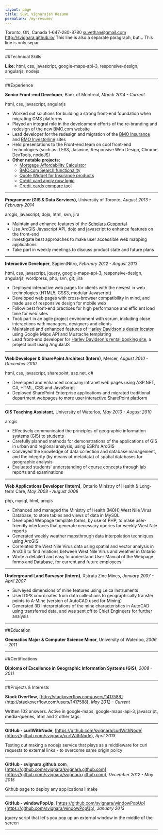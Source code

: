 ```yaml
---
layout: page
title: Suvi Vignarajah Resume
permalink: /my-resume/
---
```


Toronto, ON, Canada
1-647-280-8780
suvethan@gmail.com
http://svignara.github.io/
This line is also a separate paragraph, but...
This line is only separ


---

##Technical Skills

**Like:** html, css, javascript, google-maps-api-3, responsive-design, angularjs, nodejs

---

##Experience

**Senior Front-end Developer**, Bank of Montreal, *March 2014 - Current*

html, css, javascript, angularjs

* Worked out solutions for building a strong front-end foundation when migrating CMS platforms
* Played an integral role in the development efforts of the re-branding and redesign of the new BMO.com website
* Lead developer for the redesign and migration of the [BMO Insurance](https://www.bmo.com/insurance) and [BMO Investorline](http://www.bmo.com/self-directed) sites
* Held presentations to the Front-end team on cool front-end technologies (such as: LESS, Jasmine, Responsive Web Design, Chrome DevTools, nodeJS)
* **Other notable projects:**
  * [Mortgage Affordability Calculator](http://www.bmo.com/main/personal/mortgages#Mortgage-affordability-calculator)
  * [BMO.com Search functionality](http://www.bmo.com/main/search#q=bmo&amp;page=1)
  * [Quote Widget for Insurance products](https://www.bmo.com/insurance/life-insurance/headstart-in-life)
  * [Credit card apply now logic](http://www.bmo.com/main/personal/credit-cards)
  * [Credit cards compare tool](http://www.bmo.com/main/personal/credit-cards/compare-tool)


---

**Programmer (GIS & Data Services)**, University of Toronto, *August 2013 - February 2014*

arcgis, javascript, dojo, html, svn, jira

* Maintain and enhance features of the [Scholars Geoportal](http://geo1.scholarsportal.info/)
* Use ArcGIS Javascript API, dojo and javascript to enhance features on the front-end
* Investigate best approaches to make user accessible web mapping applications
* Take part in weekly meetings to discuss product state and future plans


---

**Interactive Developer**, SapientNitro, *February 2012 - August 2013*

html, css, javascript, jquery, google-maps-api-3, responsive-design, angularjs, wordpress, php, svn, git, jira

* Deployed interactive web pages for clients with the newest in web technologies (HTML5, CSS3, modular Javascript)
* Developed web pages with cross-browser compatibility in mind, and made use of responsive design for mobile web
* Follow best front-end practices for high performance and efficient load time for web sites
* Took part in an agile project environment with scrum, including close interactions with managers, designers and clients
* Maintained and enhanced features of [Harley Davidson&#39;s dealer locator](http://www.harley-davidson.com/content/h-d/en_US/dealer-locator.html), using Google Maps API and Mustache templating
* Lead front-end developer for [Harley Davidson&#39;s rental booking site](https://rentals.harley-davidson.com/), a project built using AngularJS

---

**Web Developer & SharePoint Architect (Intern)**, Mercer, *August 2010 - December 2010*

html, css, javascript, sharepoint, asp.net, c#

* Developed and enhanced company intranet web pages using ASP.NET, C#, HTML, CSS and JavaScript
* Deployed SharePoint Enterprise applications and migrated traditional department webpages to more user interactive SharePoint platform

---

**GIS Teaching Assistant**, University of Waterloo, *May 2010 - August 2010*

arcgis

* Effectively communicated the principles of geographic information systems (GIS) to students
* Carefully planned methods for demonstrations of the applications of GIS in urban and regional analysis, using ESRI&#39;s ArcGIS
* Conveyed the knowledge of data collection and database management, and the integrity (by means of metadata) of spatial databases for geographic analysis
* Evaluated students’ understanding of course concepts through lab reports and examinations

---

**Web Applications Developer (Intern)**, Ontario Ministry of Health & Long-term Care, *May 2008 - August 2008*

php, mysql, html, arcgis

* Enhanced and managed the Ministry of Health (MOH) West Nile Virus Database, to store tables and views of data in MySQL
* Developed Webpage template forms, by use of PHP, to make user-friendly interfaces that generate necessary queries for weekly West Nile reports 
* Generated weekly weather mapsthrough data interpolation techniques using ArcGIS
* Correlated the West Nile Virus data using spatial and vector analysis in ArcGIS to find relations between West Nile Virus and weather in Ontario
* Wrote a detailed and easy to understand User Manual of the Webpage forms and Database, for current and future employees

---

**Underground Land Surveyor (Intern)**, Xstrata Zinc Mines, *January 2007 - April 2007*


* Surveyed dimensions of mine features using Leica Instruments
* Used GPS coordinates from data collections to geographically transfer points to A-Mine (version of AutoCAD used for Mining)
* Generated 3D interpretations of the mine characteristics in AutoCAD using transferred data, and was sent off to Chief Engineers for further analysis

---

##Education

**Geomatics Major & Computer Science Minor**, University of Waterloo, *2006 - 2011*




---

##Certifications

**Diploma of Excellence in Geographic Information Systems (GIS)**, *2008 - 2011*




---

##Projects &amp; Interests

**Stack Overflow**, [http://stackoverflow.com/users/1417588](http://stackoverflow.com/users/1417588), *May 2012 - Current*


Written 102 answers.  Active in google-maps, google-maps-api-3, javascript, media-queries, html and 2 other tags.

---

**GitHub - curlWithNode**, [https://github.com/svignara/curlWithNode](https://github.com/svignara/curlWithNode), *April 2013*


Testing out making a nodejs service that plays as a middleware for curl requests to external links - to overcome same origin policy
  


---

**GitHub - svignara.github.com**, [https://github.com/svignara/svignara.github.com](https://github.com/svignara/svignara.github.com), *December 2012 - May 2015*


Github page to deploy any applications I make
  


---

**GitHub - windowPopUp**, [https://github.com/svignara/windowPopUp](https://github.com/svignara/windowPopUp), *January 2013*


jquery script that let&#39;s you pop up an external window in the middle of the screen
  


---
